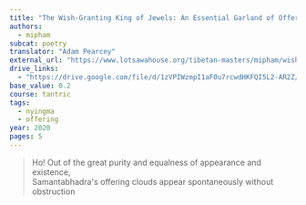 ```yaml
---
title: "The Wish-Granting King of Jewels: An Essential Garland of Offerings"
authors:
  - mipham
subcat: poetry
translator: "Adam Pearcey"
external_url: "https://www.lotsawahouse.org/tibetan-masters/mipham/wish-granting-king-of-jewels"
drive_links:
  - "https://drive.google.com/file/d/1zVPIWzmpI1aF0u7rcwdHKFQI5L2-AR2Z/view?usp=drivesdk"
base_value: 0.2
course: tantric
tags:
  - nyingma
  - offering
year: 2020
pages: 5
---
```


> Ho! Out of the great purity and equalness of appearance and existence,  
> Samantabhadra's offering clouds appear spontaneously without obstruction

